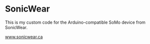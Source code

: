 SonicWear
=========

This is my custom code for the Arduino-compatible SoMo device from SonicWear.

www.sonicwear.ca